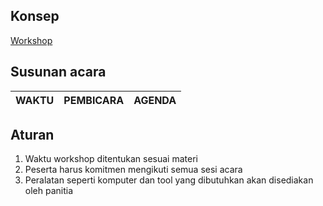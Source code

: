 ## Konsep
 [Workshop](https://github.com/LombokDev/wiki/blob/master/event-concepts/workshop.md)
 ## Susunan acara
 | WAKTU | PEMBICARA | AGENDA |
 |---------|------------|-----------|
 
 ## Aturan
 1. Waktu workshop ditentukan sesuai materi
 2. Peserta harus komitmen mengikuti semua sesi acara
 3. Peralatan seperti komputer dan tool yang dibutuhkan akan disediakan oleh panitia
 

